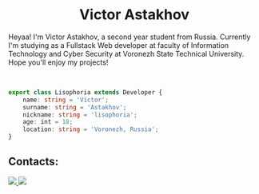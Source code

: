 <h1 align="center">
  Victor Astakhov
</h1>

Heyaa! I'm Victor Astakhov, a second year student from Russia. 
Currently I'm studying as a Fullstack Web developer at faculty of 
Information Technology and Cyber Security at Voronezh State Technical 
University. Hope you'll enjoy my projects!
    
<br>

```typescript
export class Lisophoria extends Developer {
    name: string = 'Victor';
    surname: string = 'Astakhov';
    nickname: string = 'lisophoria';
    age: int = 18;
    location: string = 'Voronezh, Russia';
}
```

## Contacts:
<a href="https://vk.com/lisophoria">
  <img src="https://img.shields.io/badge/вконтакте-%232E87FB.svg?&style=for-the-badge&logo=vk&logoColor=white">
</a>
<a href="discordapp.com/users/lisophoria#4121">
  <img src="https://img.shields.io/badge/Discord-7289DA?style=for-the-badge&logo=discord&logoColor=white">
</a>
